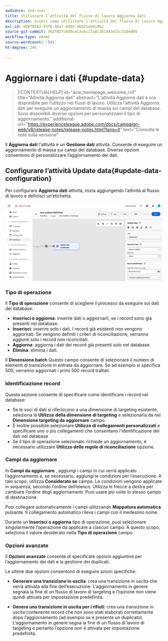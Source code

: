```yaml
---
audience: end-user
title: Utilizzare l’attività del flusso di lavoro Aggiorna dati
description: Scopri come utilizzare l’attività del flusso di lavoro Aggiorna dati
exl-id: db978482-43f6-48a7-8d8d-4b921eb610b2
source-git-commit: 362f657c689ce13c6c1fadc381d43e15c32d4d05
workflow-type: tm+mt
source-wordcount: '541'
ht-degree: 24%

---
```


# Aggiornare i dati {#update-data}


>[!CONTEXTUALHELP]
>id="acw_homepage_welcome_rn1"
>title="Attività Aggiorna dati"
>abstract="L’attività Aggiorna dati è ora disponibile per l’utilizzo nei flussi di lavoro. Utilizza l’attività Aggiorna dati per eseguire un aggiornamento di massa sui campi del database. Sono disponibili diverse opzioni per personalizzare il tipo di aggiornamento."
>additional-url="https://experienceleague.adobe.com/docs/campaign-web/v8/release-notes/release-notes.html?lang=it" text="Consulta le note sulla versione"



Il **Aggiorna dati** l&#39;attività è un **Gestione dati** attività. Consente di eseguire un aggiornamento di massa sui campi del database. Diverse opzioni consentono di personalizzare l’aggiornamento dei dati.

<!--
The **Operation type** field lets you choose the process to be carried out on the data in the database. Select the first option to add data or update (it if it has already been added). You can also only add data, only update data, or delete data. Select the **Update and merge collections** to select a primary record to link duplicates to, and delete those duplicates safely

Specify how to identify the records in the database: if data relate to an existing targeting dimension, select the **Using the targeting dimension** option and select the targeting dimension and fields to update. Otherwise, specify one or more custom links to identify the data in the database, or direct use of reconciliation keys.

Select the fields to update and reconciliation settings. You can use the **Auto-mapping** option to automatically identify the fields to be updated.

The **Advanced options** section let you specify additional settings to manage data and duplicates.

Toggle the **Generate an outbound transition** option to add an outbound transition that will be activated at the end of the execution of the **Update data** activity. The update generally marks the end of a targeting workflow and therefore the option is not activated by default.

Toggle the **Generate an outbound transition for rejects** option to add an outbound transition containing records that have not been correctly processed after the update (for example if there is a duplicate). The update generally marks the end of a targeting workflow and therefore the option is not activated by default.
-->

## Configurare l’attività Update data{#update-data-configuration}

Per configurare **Aggiorna dati** attività, inizia aggiungendo l’attività al flusso di lavoro e definisci un’etichetta.

![](../assets/workflow-update-data.png)

### Tipo di operazione

Il **Tipo di operazione** consente di scegliere il processo da eseguire sui dati del database:

* **Inserisci o aggiorna**: inserire dati o aggiornarli, se i record sono già presenti nel database.
* **Inserisci**: inserire solo i dati. I record già esistenti non vengono aggiornati. Se vengono definiti i criteri di riconciliazione, verranno aggiunti solo i record non riconciliati.
* **Aggiorna**: aggiorna i dati dei record già presenti solo nel database.
* **Elimina**: elimina i dati.

Il **Dimensione batch** Questo campo consente di selezionare il numero di elementi di transizione in entrata da aggiornare. Se ad esempio si specifica 500, verranno aggiornati i primi 500 record trattati.

### Identificazione record

Questa sezione consente di specificare come identificare i record nel database:

* Se le voci di dati si riferiscono a una dimensione di targeting esistente, seleziona la **Utilizzo della dimensione di targeting** e selezionarla da nel **Dimensione targeting da aggiornare** campo.
* È inoltre possibile selezionare **Utilizzo di collegamenti personalizzati** e specificare uno o più collegamenti che consentano l&#39;identificazione dei dati nel database
* Se il tipo di operazione selezionato richiede un aggiornamento, è necessario utilizzare **Utilizzo delle regole di riconciliazione** opzione.

### Campi da aggiornare

In **Campi da aggiornare** , aggiungi i campi in cui verrà applicato l’aggiornamento e, se necessario, aggiungi le condizioni per l’esecuzione. A tale scopo, utilizza **Considerato se** campo. Le condizioni vengono applicate in sequenza, secondo l’ordine dell’elenco. Utilizza le frecce a destra per cambiare l’ordine degli aggiornamenti. Puoi usare più volte lo stesso campo di destinazione.

Puoi collegare automaticamente i campi utilizzando **Mappatura automatica** pulsante. Il collegamento automatico rileva i campi con il medesimo nome.

Durante un **Inserisci o aggiorna** tipo di operazione, puoi selezionare singolarmente l’operazione da applicare a ciascun campo. A questo scopo, seleziona il valore desiderato nella **Tipo di operazione** campo.

### Opzioni avanzate

Il **Opzioni avanzate** consente di specificare opzioni aggiuntive per l’aggiornamento dei dati e la gestione dei duplicati.

<!--
* **Disable automatic key management**
* **Disable audit**
* **Empty the destination value if the source value is empty**
* **Update all columns with matching names**
* **Ignore records which concern the same target**: only the first in the list of expressions will be considered
-->

Le ultime due opzioni consentono di eseguire azioni specifiche:

* **Generare una transizione in uscita**: crea una transizione in uscita che verrà attivata alla fine dell’esecuzione. L’aggiornamento in genere segnala la fine di un flusso di lavoro di targeting e l’opzione non viene quindi attivata per impostazione predefinita.

* **Genera una transizione in uscita per i rifiuti**: crea una transizione in uscita contenente record che non sono stati elaborati correttamente dopo l’aggiornamento (ad esempio se è presente un duplicato). L’aggiornamento in genere segna la fine di un flusso di lavoro di targeting e pertanto l’opzione non è attivata per impostazione predefinita.

